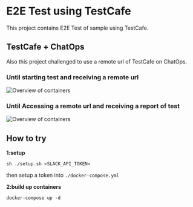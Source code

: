 # E2E Test using TestCafe

This project contains E2E Test of sample using TestCafe.

## TestCafe + ChatOps

Also this project challenged to use a remote url of TestCafe on ChatOps.

### Until starting test and receiving a remote url

![Overview of containers](https://raw.githubusercontent.com/nsoushi/testcafe-chatops/master/docs/testcafe_chatops_generating_url.png)

### Until Accessing a remote url and receiving a report of test

![Overview of containers](https://raw.githubusercontent.com/nsoushi/testcafe-chatops/master/docs/testcafe_chatops_do_test.png)

## How to try

**1:setup**
```
sh ./setup.sh <SLACK_API_TOKEN>
```
then setup a token into `./docker-compose.yml`

**2:build up containers**
```
docker-compose up -d
```

